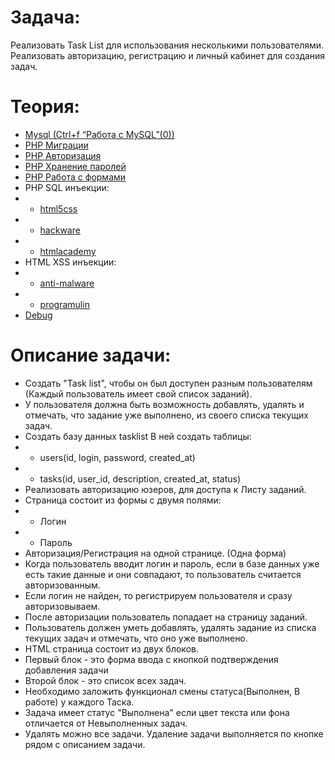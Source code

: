 # Задача:
Реализовать Task List для использования несколькими пользователями. Реализовать авторизацию, регистрацию и личный кабинет для создания задач.

# Теория:
- [Mysql (Ctrl+f “Работа с MySQL”(0))](https://ospanel.io/docs/)
- [PHP Миграции](https://webdevkin.ru/posts/backend/mysql-migrations)
- [PHP Авторизация](https://www.internet-technologies.ru/articles/sistema-registracii-polzovateley-s-pomoschyu-php-i-mysql.html)
- [PHP Хранение паролей](https://www.programulin.ru/kak-hranit-paroli-v-bd-php)
- [PHP Работа с формами](https://htmlacademy.ru/tutorial/php/forms)
- PHP SQL инъекции: 
- - [html5css](https://html5css.ru/sql/sql_injection.php)
- - [hackware](https://hackware.ru/?p=3362)
- - [htmlacademy](https://htmlacademy.ru/tutorial/php/sql-injections)
- HTML XSS инъекции: 
- - [anti-malware](https://www.anti-malware.ru/what-is-an-xss-vulnerability)
- - [programulin](https://www.programulin.ru/zashchita-ot-xss-v-php)
- [Debug](http://phpfaq.ru/debug)
# Описание задачи:
-	Создать "Task list", чтобы он был доступен разным пользователям (Каждый пользователь имеет свой список заданий). 
-	У пользователя должна быть возможность добавлять, удалять и отмечать, что задание уже выполнено, из своего списка текущих задач.
-	Создать базу данных tasklist
    В ней создать таблицы: 
- -	users(id, login, password, created_at)
- -	tasks(id, user_id, description, created_at, status)
-	Реализовать авторизацию юзеров, для доступа к Листу заданий.
-	Страница состоит из формы с двумя полями: 
- -	Логин
- -	Пароль
-	Авторизация/Регистрация на одной странице. (Одна форма)
-	Когда пользователь вводит логин и пароль, если в базе данных уже есть такие данные и они совпадают, то пользователь считается авторизованным.
-	Если логин не найден, то регистрируем пользователя и сразу авторизовываем.
-	После авторизации пользователь попадает на страницу заданий.
-	Пользователь должен уметь добавлять, удалять задание из списка текущих задач и отмечать, что оно уже выполнено.
-	HTML страница состоит из двух блоков. 
-	Первый блок - это форма ввода с кнопкой подтверждения добавления задачи
-	Второй блок - это список всех задач.
-	Необходимо заложить функционал смены статуса(Выполнен, В работе) у каждого Таска.
-	Задача имеет статус "Выполнена" если цвет текста или фона отличается от Невыполненных задач.
-	Удалять можно все задачи. Удаление задачи выполняется по кнопке рядом с описанием задачи.
